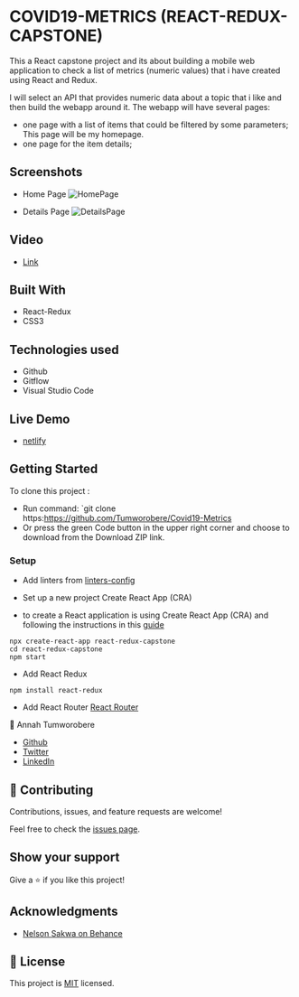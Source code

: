 # COVID19-METRICS (REACT-REDUX-CAPSTONE)
 This a React capstone project and its about building a mobile web application to check a list of metrics (numeric values) that i have created using React and Redux.

I will select an API that provides numeric data about a topic that i like and then build the webapp around it. The webapp will have several pages:

 - one page with a list of items that could be filtered by some parameters; This page will be my homepage.
 - one page for the item details; 

## Screenshots
- Home Page
![HomePage](https://user-images.githubusercontent.com/57252352/152641274-2358b765-5dcd-464a-81f5-1a4b68974b4f.jpg)

- Details Page
![DetailsPage](https://user-images.githubusercontent.com/57252352/152641306-979b5182-db87-4a46-8557-fa4a1c89bb60.jpg)

## Video
- [Link]()
## Built With
- React-Redux
- CSS3

## Technologies used
- Github
- Gitflow
- Visual Studio Code
## Live Demo
- [netlify](https://covid19metricsdata.netlify.app/)


## Getting Started

 To clone this project :

* Run command: `git clone https:https://github.com/Tumworobere/Covid19-Metrics
* Or press the green Code button in the upper right corner and choose to download from the Download ZIP link.
### Setup
- Add linters from [linters-config](https://github.com/microverseinc/linters-config/tree/master/react-redux)
- Set up a new project Create React App (CRA)

- to create a React application is using Create React App (CRA) and following the instructions in this [guide](https://reactjs.org/docs/create-a-new-react-app.html#create-react-app)
```
npx create-react-app react-redux-capstone
cd react-redux-capstone
npm start
```
-  Add React Redux
 ```
npm install react-redux
```
- Add React Router [React Router](https://v5.reactrouter.com/web/guides/quick-start)

 :woman: Annah Tumworobere

 - [Github](https://github.com/Tumworobere)
- [Twitter](https://twitter.com/Tannah2090)
- [LinkedIn](www.linkedin.com/in/annah-tumworobere-6258b443)

## 🤝 Contributing

Contributions, issues, and feature requests are welcome!

Feel free to check the [issues page](../../issues/).

## Show your support

Give a ⭐️ if you like this project!

## Acknowledgments

- [Nelson Sakwa on Behance](https://www.behance.net/sakwadesignstudio)

## 📝 License

This project is [MIT](./MIT.md) licensed.

